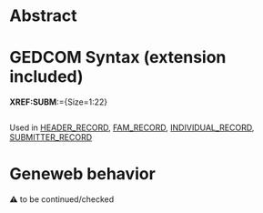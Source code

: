 ﻿# Abstract

# GEDCOM Syntax (extension included)

**XREF:SUBM**:={Size=1:22}
<pre>
</pre>
Used in <a href=Ged.HEADER_RECORD>HEADER_RECORD</a>, <a href=Ged.FAM_RECORD>FAM_RECORD</a>, <a href=Ged.INDIVIDUAL_RECORD>INDIVIDUAL_RECORD</a>, <a href=Ged.SUBMITTER_RECORD>SUBMITTER_RECORD</a><br />

# Geneweb behavior


:warning: to be continued/checked

